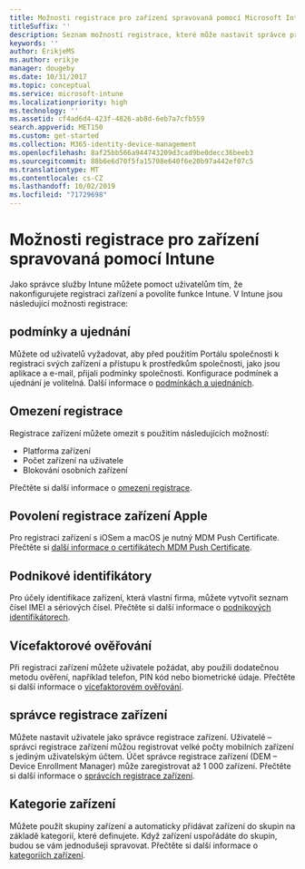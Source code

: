 ```yaml
---
title: Možnosti registrace pro zařízení spravovaná pomocí Microsoft Intune
titleSuffix: ''
description: Seznam možností registrace, které může nastavit správce pro zařízení spravovaná pomocí Microsoft Intune.
keywords: ''
author: ErikjeMS
ms.author: erikje
manager: dougeby
ms.date: 10/31/2017
ms.topic: conceptual
ms.service: microsoft-intune
ms.localizationpriority: high
ms.technology: ''
ms.assetid: cf4ad6d4-423f-4826-ab8d-6eb7a7cfb559
search.appverid: MET150
ms.custom: get-started
ms.collection: M365-identity-device-management
ms.openlocfilehash: 8af25bb566a944743209d3cad9be0decc36beeb3
ms.sourcegitcommit: 88b6e6d70f5fa15708e640f6e20b97a442ef07c5
ms.translationtype: MT
ms.contentlocale: cs-CZ
ms.lasthandoff: 10/02/2019
ms.locfileid: "71729698"
---
```

# <a name="enrollment-options-for-devices-managed-by-intune"></a>Možnosti registrace pro zařízení spravovaná pomocí Intune

Jako správce služby Intune můžete pomoct uživatelům tím, že nakonfigurujete registraci zařízení a povolíte funkce Intune.  V Intune jsou následující možnosti registrace:

## <a name="terms-and-conditions"></a>podmínky a ujednání

Můžete od uživatelů vyžadovat, aby před použitím Portálu společnosti k registraci svých zařízení a přístupu k prostředkům společnosti, jako jsou aplikace a e-mail, přijali podmínky společnosti. Konfigurace podmínek a ujednání je volitelná. Další informace o [podmínkách a ujednáních](terms-and-conditions-create.md).

## <a name="enrollment-restrictions"></a>Omezení registrace

Registrace zařízení můžete omezit s použitím následujících možností:
- Platforma zařízení
- Počet zařízení na uživatele
- Blokování osobních zařízení

Přečtěte si další informace o [omezení registrace](enrollment-restrictions-set.md).

## <a name="enable-apple-device-enrollment"></a>Povolení registrace zařízení Apple

Pro registraci zařízení s iOSem a macOS je nutný MDM Push Certificate. Přečtěte si [další informace o certifikátech MDM Push Certificate](apple-mdm-push-certificate-get.md).

## <a name="corporate-identifiers"></a>Podnikové identifikátory

Pro účely identifikace zařízení, která vlastní firma, můžete vytvořit seznam čísel IMEI a sériových čísel. Přečtěte si další informace o [podnikových identifikátorech](corporate-identifiers-add.md).
## <a name="multi-factor-authentication"></a>Vícefaktorové ověřování

Při registraci zařízení můžete uživatele požádat, aby použili dodatečnou metodu ověření, například telefon, PIN kód nebo biometrické údaje. Přečtěte si další informace o [vícefaktorovém ověřování](multi-factor-authentication.md).

## <a name="device-enrollment-manager"></a>správce registrace zařízení
Můžete nastavit uživatele jako správce registrace zařízení.  Uživatelé – správci registrace zařízení můžou registrovat velké počty mobilních zařízení s jediným uživatelským účtem. Účet správce registrace zařízení (DEM – Device Enrollment Manager) může zaregistrovat až 1 000 zařízení. Přečtěte si další informace o [správcích registrace zařízení](device-enrollment-manager-enroll.md).

## <a name="device-categories"></a>Kategorie zařízení

Můžete použít skupiny zařízení a automaticky přidávat zařízení do skupin na základě kategorií, které definujete. Když zařízení uspořádáte do skupin, budou se vám jednodušeji spravovat. Přečtěte si další informace o [kategoriích zařízení](device-group-mapping.md).
